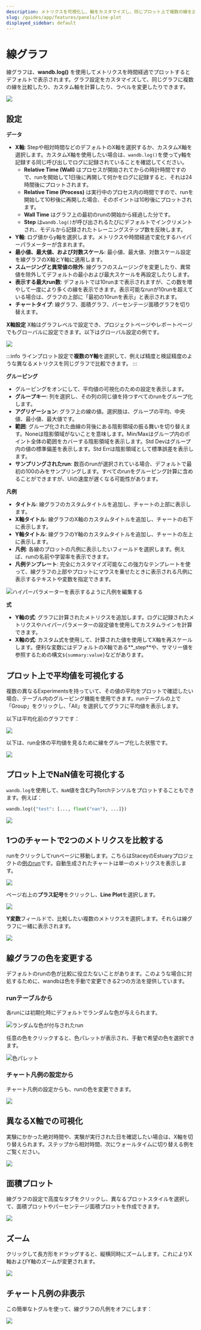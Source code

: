 ```yaml
---
description: メトリクスを可視化し、軸をカスタマイズし、同じプロット上で複数の線を比較する
slug: /guides/app/features/panels/line-plot
displayed_sidebar: default
---
```



# 線グラフ

線グラフは、**wandb.log()** を使用してメトリクスを時間経過でプロットするとデフォルトで表示されます。グラフ設定をカスタマイズして、同じグラフに複数の線を比較したり、カスタム軸を計算したり、ラベルを変更したりできます。

![](/images/app_ui/line_plot_example.png)

## 設定

**データ**

* **X軸**: Stepや相対時間などのデフォルトのX軸を選択するか、カスタムX軸を選択します。カスタムX軸を使用したい場合は、`wandb.log()`を使ってy軸を記録する同じ呼び出しでログに記録されていることを確認してください。
  * **Relative Time (Wall)** はプロセスが開始されてからの時計時間ですので、runを開始して1日後に再開して何かをログに記録すると、それは24時間後にプロットされます。
  * **Relative Time (Process)** は実行中のプロセス内の時間ですので、runを開始して10秒後に再開した場合、そのポイントは10秒後にプロットされます。
  * **Wall Time** はグラフ上の最初のrunの開始から経過した分です。
  * **Step** は`wandb.log()`が呼び出されるたびにデフォルトでインクリメントされ、モデルから記録されたトレーニングステップ数を反映します。
* **Y軸**: ログ値からy軸を選択します。メトリクスや時間経過で変化するハイパーパラメーターが含まれます。
* **最小値、最大値、および対数スケール**: 最小値、最大値、対数スケール設定を線グラフのX軸とY軸に適用します。
* **スムージングと異常値の除外**: 線グラフのスムージングを変更したり、異常値を除外してデフォルトの最小および最大スケールを再設定したりします。
* **表示する最大run数**: デフォルトでは10runまで表示されますが、この数を増やして一度により多くの線を表示できます。表示可能なrunが10runを超えている場合は、グラフの上部に「最初の10runを表示」と表示されます。
* **チャートタイプ**: 線グラフ、面積グラフ、パーセンテージ面積グラフを切り替えます。

**X軸設定**
X軸はグラフレベルで設定でき、プロジェクトページやレポートページでもグローバルに設定できます。以下はグローバル設定の例です。

![](/images/app_ui/x_axis_global_settings.png)

:::info
ラインプロット設定で**複数のY軸**を選択して、例えば精度と検証精度のような異なるメトリクスを同じグラフで比較できます。
:::

**グルーピング**

* グルーピングをオンにして、平均値の可視化のための設定を表示します。
* **グループキー**: 列を選択し、その列の同じ値を持つすべてのrunをグループ化します。
* **アグリゲーション**: グラフ上の線の値。選択肢は、グループの平均、中央値、最小値、最大値です。
* **範囲**: グループ化された曲線の背後にある陰影領域の振る舞いを切り替えます。Noneは陰影領域がないことを意味します。Min/Maxはグループ内のポイント全体の範囲をカバーする陰影領域を表示します。Std Devはグループ内の値の標準偏差を表示します。Std Errは陰影領域として標準誤差を表示します。
* **サンプリングされたrun**: 数百のrunが選択されている場合、デフォルトで最初の100のみをサンプリングします。すべてのrunをグルーピング計算に含めることができますが、UIの速度が遅くなる可能性があります。

**凡例**

* **タイトル**: 線グラフのカスタムタイトルを追加し、チャートの上部に表示します。
* **X軸タイトル**: 線グラフのX軸のカスタムタイトルを追加し、チャートの右下に表示します。
* **Y軸タイトル**: 線グラフのY軸のカスタムタイトルを追加し、チャートの左上に表示します。
* **凡例**: 各線のプロットの凡例に表示したいフィールドを選択します。例えば、runの名前や学習率を表示できます。
* **凡例テンプレート**: 完全にカスタマイズ可能なこの強力なテンプレートを使って、線グラフの上部やプロットにマウスを乗せたときに表示される凡例に表示するテキストや変数を指定できます。

![ハイパーパラメーターを表示するように凡例を編集する](/images/app_ui/legend.png)

**式**

* **Y軸の式**: グラフに計算されたメトリクスを追加します。ログに記録されたメトリクスやハイパーパラメーターの設定値を使用してカスタムラインを計算できます。
* **X軸の式**: カスタム式を使用して、計算された値を使用してX軸を再スケールします。便利な変数にはデフォルトのX軸である\*\*\_step\*\*や、サマリー値を参照するための構文`${summary:value}`などがあります。

## プロット上で平均値を可視化する

複数の異なるExperimentsを持っていて、その値の平均をプロットで確認したい場合、テーブル内のグルーピング機能を使用できます。runテーブルの上で「Group」をクリックし、「All」を選択してグラフに平均値を表示します。

以下は平均化前のグラフです：

![](/images/app_ui/demo_precision_lines.png)

以下は、run全体の平均値を見るために線をグループ化した状態です。

![](/images/app_ui/demo_average_precision_lines.png)

## プロット上でNaN値を可視化する

`wandb.log`を使用して、`NaN`値を含むPyTorchテンソルをプロットすることもできます。例えば：

```python
wandb.log({"test": [..., float("nan"), ...]})
```

![](/images/app_ui/visualize_nan.png)

## 1つのチャートで2つのメトリクスを比較する

runをクリックしてrunページに移動します。こちらはStaceyのEstuaryプロジェクトの[例のrun](https://app.wandb.ai/stacey/estuary/runs/9qha4fuu?workspace=user-carey)です。自動生成されたチャートは単一のメトリクスを表示します。

![](@site/static/images/app_ui/visualization_add.png)

ページ右上の**プラス記号**をクリックし、**Line Plot**を選択します。

![](https://downloads.intercomcdn.com/i/o/142936481/d0648728180887c52ab46549/image.png)

**Y変数**フィールドで、比較したい複数のメトリクスを選択します。それらは線グラフに一緒に表示されます。

![](https://downloads.intercomcdn.com/i/o/146033909/899fc05e30795a1d7699dc82/Screen+Shot+2019-09-04+at+9.10.52+AM.png)

## 線グラフの色を変更する

デフォルトのrunの色が比較に役立たないことがあります。このような場合に対処するために、wandbは色を手動で変更できる2つの方法を提供しています。

### runテーブルから

各runには初期化時にデフォルトでランダムな色が与えられます。

![ランダムな色が付与されたrun](/images/app_ui/line_plots_run_table_random_colors.png)

任意の色をクリックすると、色パレットが表示され、手動で希望の色を選択できます。

![色パレット](/images/app_ui/line_plots_run_table_color_palette.png)

### チャート凡例の設定から

チャート凡例の設定からも、runの色を変更できます。

![](/images/app_ui/plot_style_line_plot_legend.png)

## 異なるX軸での可視化

実験にかかった絶対時間や、実験が実行された日を確認したい場合は、X軸を切り替えられます。ステップから相対時間、次にウォールタイムに切り替える例をご覧ください。

![](/images/app_ui/howto_use_relative_time_or_wall_time.gif)

## 面積プロット

線グラフの設定で高度なタブをクリックし、異なるプロットスタイルを選択して、面積プロットやパーセンテージ面積プロットを作成できます。

![](/images/app_ui/line_plots_area_plots.gif)

## ズーム

クリックして長方形をドラッグすると、縦横同時にズームします。これによりX軸およびY軸のズームが変更されます。

![](/images/app_ui/line_plots_zoom.gif)

## チャート凡例の非表示

この簡単なトグルを使って、線グラフの凡例をオフにします：

![](/images/app_ui/demo_hide_legend.gif)